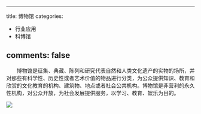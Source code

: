
---
title: 博物馆
categories:
- 行业应用
- 科博馆

comments: false
---


　　博物馆是征集、典藏、陈列和研究代表自然和人类文化遗产的实物的场所，并对那些有科学性、历史性或者艺术价值的物品进行分类，为公众提供知识、教育和欣赏的文化教育的机构、建筑物、地点或者社会公共机构。博物馆是非营利的永久性机构，对公众开放，为社会发展提供服务，以学习、教育、娱乐为目的。

<img src="/css/images/VRchangguan/2.jpg">


